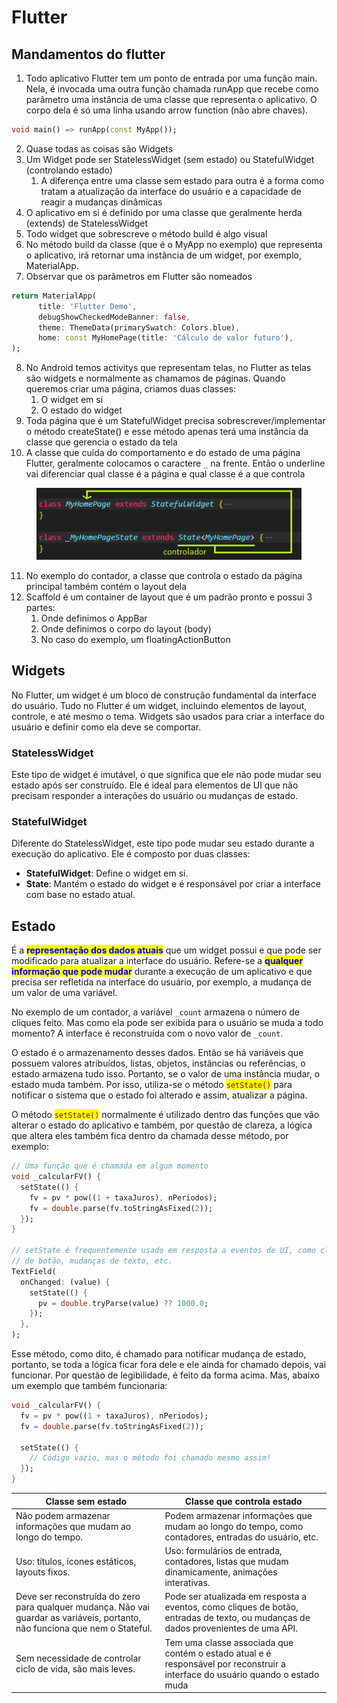 # Flutter

## Mandamentos do flutter

1. Todo aplicativo Flutter tem um ponto de entrada por uma função main. Nela, é invocada uma outra função chamada runApp que recebe como parâmetro uma instância de uma classe que representa o aplicativo. O corpo dela é só uma linha usando arrow function (não abre chaves).

```dart
void main() => runApp(const MyApp());
```

2. Quase todas as coisas são Widgets
3. Um Widget pode ser StatelessWidget (sem estado) ou StatefulWidget (controlando estado)
   1. A diferença entre uma classe sem estado para outra é a forma como tratam a atualização da interface do usuário e a capacidade de reagir a mudanças dinâmicas
4. O aplicativo em si é definido por uma classe que geralmente herda (extends) de StatelessWidget
5. Todo widget que sobrescreve o método build é algo visual
6. No método build da classe (que é o MyApp no exemplo) que representa o aplicativo, irá retornar uma instância de um widget, por exemplo, MaterialApp.
7. Observar que os parâmetros em Flutter são nomeados

```dart
return MaterialApp(
      title: 'Flutter Demo',
      debugShowCheckedModeBanner: false,
      theme: ThemeData(primarySwatch: Colors.blue),
      home: const MyHomePage(title: 'Cálculo de valor futuro'),
);
```

8. No Android temos activitys que representam telas, no Flutter as telas são widgets e normalmente as chamamos de páginas. Quando queremos criar uma página, criamos duas classes:
   1. O widget em si
   2. O estado do widget
9. Toda página que é um StatefulWidget precisa sobrescrever/implementar o método createState() e esse método apenas terá uma instância da classe que gerencia o estado da tela
10. A classe que cuida do comportamento e do estado de uma página Flutter, geralmente colocamos o caractere `_` na frente. Então o underline vai diferenciar qual classe é a página e qual classe é a que controla

<figure><img src="../../.gitbook/assets/image.png" alt=""><figcaption></figcaption></figure>

11. No exemplo do contador, a classe que controla o estado da página principal também contém o layout dela
12. Scaffold é um container de layout que é um padrão pronto e possui 3 partes:
    1. Onde definimos o AppBar
    2. Onde definimos o corpo do layout (body)
    3. No caso do exemplo, um floatingActionButton

## Widgets

No Flutter, um widget é um bloco de construção fundamental da interface do usuário. Tudo no Flutter é um widget, incluindo elementos de layout, controle, e até mesmo o tema. Widgets são usados para criar a interface do usuário e definir como ela deve se comportar.

### **StatelessWidget**

Este tipo de widget é imutável, o que significa que ele não pode mudar seu estado após ser construído. Ele é ideal para elementos de UI que não precisam responder a interações do usuário ou mudanças de estado.

### **StatefulWidget**

Diferente do StatelessWidget, este tipo pode mudar seu estado durante a execução do aplicativo. Ele é composto por duas classes:

* **StatefulWidget**: Define o widget em si.
* **State**: Mantém o estado do widget e é responsável por criar a interface com base no estado atual.

## Estado

É a <mark style="color:blue;">**representação dos dados atuais**</mark> que um widget possui e que pode ser modificado para atualizar a interface do usuário. Refere-se a <mark style="color:blue;">**qualquer informação que pode mudar**</mark> durante a execução de um aplicativo e que precisa ser refletida na interface do usuário, por exemplo, a mudança de um valor de uma variável.

No exemplo de um contador, a variável `_count` armazena o número de cliques feito. Mas como ela pode ser exibida para o usuário se muda a todo momento? A interface é reconstruída com o novo valor de `_count`.&#x20;

O estado é o armazenamento desses dados. Então se há variáveis que possuem valores atribuídos, listas, objetos, instâncias ou referências, o estado armazena tudo isso. Portanto, se o valor de uma instância mudar, o estado muda também. Por isso, utiliza-se o método <mark style="color:purple;">`setState()`</mark> para notificar o sistema que o estado foi alterado e assim, atualizar a página.

O método <mark style="color:purple;">`setState()`</mark> normalmente é utilizado dentro das funções que vão alterar o estado do aplicativo e também, por questão de clareza, a lógica que altera eles também fica dentro da chamada desse método, por exemplo:

```dart
// Uma função que é chamada em algum momento
void _calcularFV() {
  setState(() {
    fv = pv * pow((1 + taxaJuros), nPeriodos);
    fv = double.parse(fv.toStringAsFixed(2));
  });
}

// setState é frequentemente usado em resposta a eventos de UI, como cliques
// de botão, mudanças de texto, etc.
TextField(
  onChanged: (value) {
    setState(() {
      pv = double.tryParse(value) ?? 1000.0;
    });
  },
);

```

Esse método, como dito, é chamado para notificar mudança de estado, portanto, se toda a lógica ficar fora dele e ele ainda for chamado depois, vai funcionar. Por questão de legibilidade, é feito da forma acima. Mas, abaixo um exemplo que também funcionaria:

```dart
void _calcularFV() {
  fv = pv * pow((1 + taxaJuros), nPeriodos);
  fv = double.parse(fv.toStringAsFixed(2));
  
  setState(() {
    // Código vazio, mas o método foi chamado mesmo assim!
  });
}
```

| Classe sem estado                                                                                                             | Classe que controla estado                                                                                                         |
| ----------------------------------------------------------------------------------------------------------------------------- | ---------------------------------------------------------------------------------------------------------------------------------- |
| Não podem armazenar informações que mudam ao longo do tempo.                                                                  | Podem armazenar informações que mudam ao longo do tempo, como contadores, entradas do usuário, etc.                                |
| Uso: títulos, ícones estáticos, layouts fixos.                                                                                | Uso: formulários de entrada, contadores, listas que mudam dinamicamente, animações interativas.                                    |
| Deve ser reconstruída do zero para qualquer mudança. Não vai guardar as variáveis, portanto, não funciona que nem o Stateful. | Pode ser atualizada em resposta a eventos, como cliques de botão, entradas de texto, ou mudanças de dados provenientes de uma API. |
| Sem necessidade de controlar ciclo de vida, são mais leves.                                                                   | Tem uma classe associada que contém o estado atual e é responsável por reconstruir a interface do usuário quando o estado muda     |


